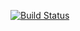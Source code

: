 [![Build Status](https://www.travis-ci.org/shtouff/python-cast6ecb.svg?branch=master)](https://www.travis-ci.org/shtouff/python-cast6ecb)
